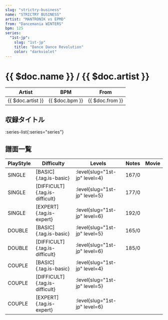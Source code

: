 ```yaml
---
slug: "strictry-business"
name: "STRICTRY BUSINESS"
artist: "MANTRONIK vs EPMD"
from: "Dancemania WINTERS"
bpm: 125
series:
  "1st-jp":
    slug: "1st-jp"
    title: "Dance Dance Revolution"
    color: "darkviolet"
---
```


# {{ $doc.name }} / {{ $doc.artist }}

|Artist|BPM|From|
|------|---|----|
|{{ $doc.artist }}|{{ $doc.bpm }}|{{ $doc.from }}|

## 収録タイトル

:series-list{:series="series"}

## 譜面一覧

|PlayStyle|Difficulty|Levels|Notes|Movie|
|---------|----------|------|-----|-----|
|SINGLE|[BASIC]{.tag.is-basic}|:level{slug="1st-jp" level=4}|167/0||
|SINGLE|[DIFFICULT]{.tag.is-difficult}|:level{slug="1st-jp" level=5}|177/0||
|SINGLE|[EXPERT]{.tag.is-expert}|:level{slug="1st-jp" level=6}|192/0||
|DOUBLE|[BASIC]{.tag.is-basic}|:level{slug="1st-jp" level=5}|165/0||
|DOUBLE|[DIFFICULT]{.tag.is-difficult}|:level{slug="1st-jp" level=6}|185/0||
|COUPLE|[BASIC]{.tag.is-basic}|:level{slug="1st-jp" level=4}||
|COUPLE|[DIFFICULT]{.tag.is-difficult}|:level{slug="1st-jp" level=5}||
|COUPLE|[EXPERT]{.tag.is-expert}|:level{slug="1st-jp" level=6}||
